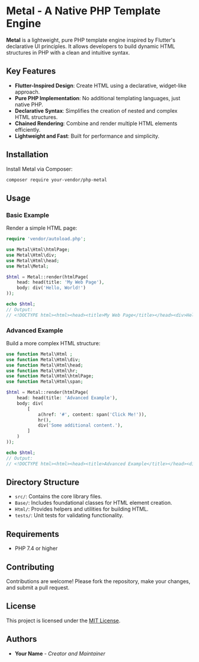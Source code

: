 
# Metal - A Native PHP Template Engine

**Metal** is a lightweight, pure PHP template engine inspired by Flutter's declarative UI principles. 
It allows developers to build dynamic HTML structures in PHP with a clean and intuitive syntax.

## Key Features

- **Flutter-Inspired Design**: Create HTML using a declarative, widget-like approach.
- **Pure PHP Implementation**: No additional templating languages, just native PHP.
- **Declarative Syntax**: Simplifies the creation of nested and complex HTML structures.
- **Chained Rendering**: Combine and render multiple HTML elements efficiently.
- **Lightweight and Fast**: Built for performance and simplicity.

## Installation

Install Metal via Composer:

```bash
composer require your-vendor/php-metal
```

## Usage

### Basic Example

Render a simple HTML page:

```php
require 'vendor/autoload.php';

use Metal\Html\htmlPage;
use Metal\Html\div;
use Metal\Html\head;
use Metal\Metal;

$html = Metal::render(htmlPage(
    head: head(title: 'My Web Page'),
    body: div('Hello, World!')
));

echo $html;
// Output:
// <!DOCTYPE html><html><head><title>My Web Page</title></head><div>Hello, World!</div></html>
```

### Advanced Example

Build a more complex HTML structure:

```php
use function Metal\Html ;
use function Metal\Html\div;
use function Metal\Html\head;
use function Metal\Html\hr;
use function Metal\Html\htmlPage;
use function Metal\Html\span;

$html = Metal::render(htmlPage(
    head: head(title: 'Advanced Example'),
    body: div(
        [
            a(href: '#', content: span('Click Me!')),
            hr(),
            div('Some additional content.'),
        ]
    )
));

echo $html;
// Output:
// <!DOCTYPE html><html><head><title>Advanced Example</title></head><div><a href="#"><span>Click Me!</span></a><hr><div>Some additional content.</div></div></html>
```

## Directory Structure

- `src/`: Contains the core library files.
- `Base/`: Includes foundational classes for HTML element creation.
- `Html/`: Provides helpers and utilities for building HTML.
- `tests/`: Unit tests for validating functionality.

## Requirements

- PHP 7.4 or higher

## Contributing

Contributions are welcome! Please fork the repository, make your changes, and submit a pull request.

## License

This project is licensed under the [MIT License](LICENSE).

## Authors

- **Your Name** - *Creator and Maintainer*
